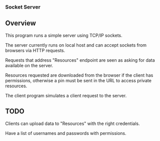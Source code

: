 ### Socket Server ###

## Overview ##

This program runs a simple server using TCP/IP sockets. 

The server currently runs on local host and can accept sockets from browsers via HTTP requests.

Requests that address "Resources" endpoint are seen as asking for data available on the server.

Resources requested are downloaded from the browser if the client has permissions, otherwise a pin must be sent in the URL to access private resources.

The client program simulates a client request to the server. 

## TODO ##

Clients can upload data to "Resources" with the right credentials.

Have a list of usernames and passwords with permissions.

